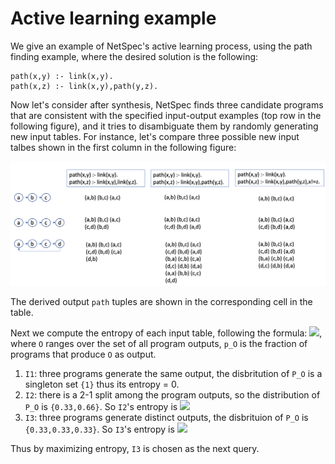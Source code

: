 # Active learning example

We give an example of NetSpec's active learning process, 
using the path finding example, where the desired solution 
is the following:
```
path(x,y) :- link(x,y).
path(x,z) :- link(x,y),path(y,z).
```

Now let's consider after synthesis, NetSpec finds three candidate programs
that are consistent with the specified input-output examples (top row in 
the following figure), and it tries to disambiguate them by randomly generating 
new input tables. For instance, let's compare three possible new input
talbes shown in the first column in the following figure:

![example](./examples.png) 

The derived output ``path`` tuples are shown in the corresponding cell in 
the table.

Next we compute the entropy of each input table, following the formula:
<img src="https://render.githubusercontent.com/render/math?math=-\sum_O p_O \log(p_O)">,
where ``O`` ranges over the set of all program outputs,
``p_O`` is the fraction of programs that produce ``O`` as output.


1. ``I1``: three programs generate the same output, the disbritution of ``P_O`` is a singleton set ``{1}`` thus its entropy = 0.
2. ``I2``: there is a 2-1 split among the program outputs, so the distribution of ``P_O`` is ``{0.33,0.66}``. So ``I2``'s entropy is <img src="https://render.githubusercontent.com/render/math?math=-0.33 \cdot \log(0.33) - 0.66 \cdot \log(0.66) \sim 0.64 ">
3. ``I3``: three programs generate distinct outputs, the disbrituion of ``P_O`` is ``{0.33,0.33,0.33}``. So ``I3``'s entropy is <img src="https://render.githubusercontent.com/render/math?math=-3 \cdot 0.33 \cdot \log(0.33) \sim 1.08">

Thus by maximizing entropy, ``I3`` is chosen as the next query.
